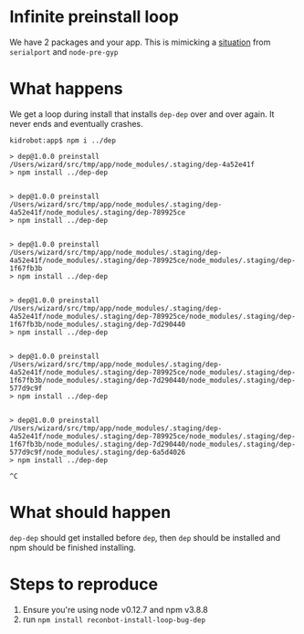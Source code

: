 # Infinite preinstall loop

We have 2 packages and your app. This is mimicking a [situation](https://github.com/mapbox/node-pre-gyp/issues/162#issuecomment-216877736) from `serialport` and `node-pre-gyp`

# What happens
We get a loop during install that installs `dep-dep` over and over again. It never ends and eventually crashes.

```
kidrobot:app$ npm i ../dep

> dep@1.0.0 preinstall /Users/wizard/src/tmp/app/node_modules/.staging/dep-4a52e41f
> npm install ../dep-dep


> dep@1.0.0 preinstall /Users/wizard/src/tmp/app/node_modules/.staging/dep-4a52e41f/node_modules/.staging/dep-789925ce
> npm install ../dep-dep


> dep@1.0.0 preinstall /Users/wizard/src/tmp/app/node_modules/.staging/dep-4a52e41f/node_modules/.staging/dep-789925ce/node_modules/.staging/dep-1f67fb3b
> npm install ../dep-dep


> dep@1.0.0 preinstall /Users/wizard/src/tmp/app/node_modules/.staging/dep-4a52e41f/node_modules/.staging/dep-789925ce/node_modules/.staging/dep-1f67fb3b/node_modules/.staging/dep-7d290440
> npm install ../dep-dep


> dep@1.0.0 preinstall /Users/wizard/src/tmp/app/node_modules/.staging/dep-4a52e41f/node_modules/.staging/dep-789925ce/node_modules/.staging/dep-1f67fb3b/node_modules/.staging/dep-7d290440/node_modules/.staging/dep-577d9c9f
> npm install ../dep-dep


> dep@1.0.0 preinstall /Users/wizard/src/tmp/app/node_modules/.staging/dep-4a52e41f/node_modules/.staging/dep-789925ce/node_modules/.staging/dep-1f67fb3b/node_modules/.staging/dep-7d290440/node_modules/.staging/dep-577d9c9f/node_modules/.staging/dep-6a5d4026
> npm install ../dep-dep

^C

```

# What should happen
`dep-dep` should get installed before `dep`, then `dep` should be installed and npm should be finished installing.

# Steps to reproduce

 1. Ensure you're using node v0.12.7 and npm v3.8.8
 4. run `npm install reconbot-install-loop-bug-dep`

